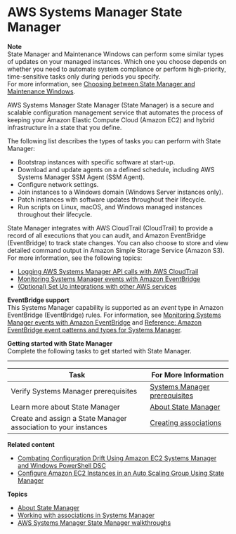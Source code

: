 # AWS Systems Manager State Manager<a name="systems-manager-state"></a>

**Note**  
State Manager and Maintenance Windows can perform some similar types of updates on your managed instances\. Which one you choose depends on whether you need to automate system compliance or perform high\-priority, time\-sensitive tasks only during periods you specify\.  
For more information, see [Choosing between State Manager and Maintenance Windows](state-manager-vs-maintenance-windows.md)\.

AWS Systems Manager State Manager \(State Manager\) is a secure and scalable configuration management service that automates the process of keeping your Amazon Elastic Compute Cloud \(Amazon EC2\) and hybrid infrastructure in a state that you define\.

The following list describes the types of tasks you can perform with State Manager:
+ Bootstrap instances with specific software at start\-up\.
+ Download and update agents on a defined schedule, including AWS Systems Manager SSM Agent \(SSM Agent\)\.
+ Configure network settings\.
+ Join instances to a Windows domain \(Windows Server instances only\)\.
+ Patch instances with software updates throughout their lifecycle\.
+ Run scripts on Linux, macOS, and Windows managed instances throughout their lifecycle\.

State Manager integrates with AWS CloudTrail \(CloudTrail\) to provide a record of all executions that you can audit, and Amazon EventBridge \(EventBridge\) to track state changes\. You can also choose to store and view detailed command output in Amazon Simple Storage Service \(Amazon S3\)\. For more information, see the following topics:
+ [Logging AWS Systems Manager API calls with AWS CloudTrail](monitoring-cloudtrail-logs.md)
+ [Monitoring Systems Manager events with Amazon EventBridge](monitoring-eventbridge-events.md)
+ [\(Optional\) Set Up integrations with other AWS services](setup-integrations.md)

**EventBridge support**  
This Systems Manager capability is supported as an *event* type in Amazon EventBridge \(EventBridge\) rules\. For information, see [Monitoring Systems Manager events with Amazon EventBridge](monitoring-eventbridge-events.md) and [Reference: Amazon EventBridge event patterns and types for Systems Manager](reference-eventbridge-events.md)\.

**Getting started with State Manager**  
Complete the following tasks to get started with State Manager\.


****  

| Task | For More Information | 
| --- | --- | 
|  Verify Systems Manager prerequisites  |  [Systems Manager prerequisites](systems-manager-prereqs.md)  | 
|  Learn more about State Manager  |  [About State Manager](sysman-state-about.md)  | 
|  Create and assign a State Manager association to your instances  |  [Creating associations](sysman-state-assoc.md)  | 

**Related content**
+ [Combating Configuration Drift Using Amazon EC2 Systems Manager and Windows PowerShell DSC](http://aws.amazon.com/blogs/mt/combating-configuration-drift-using-amazon-ec2-systems-manager-and-windows-powershell-dsc/)
+ [Configure Amazon EC2 Instances in an Auto Scaling Group Using State Manager](http://aws.amazon.com/blogs/mt/configure-amazon-ec2-instances-in-an-auto-scaling-group-using-state-manager/)

**Topics**
+ [About State Manager](sysman-state-about.md)
+ [Working with associations in Systems Manager](systems-manager-associations.md)
+ [AWS Systems Manager State Manager walkthroughs](sysman-state-walk.md)